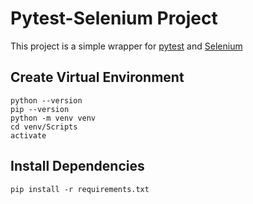 # Pytest-Selenium Project

This project is a simple wrapper for [pytest](https://pytest.org/) and [Selenium](https://www.selenium.dev/)

## Create Virtual Environment
```
python --version
pip --version
python -m venv venv
cd venv/Scripts
activate
```

## Install Dependencies
```
pip install -r requirements.txt
```

